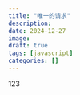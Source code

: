 ```yaml
---
title: "唯一的请求"
description: 
date: 2024-12-27
image: 
draft: true
tags: [javascript]
categories: []
---
```

123